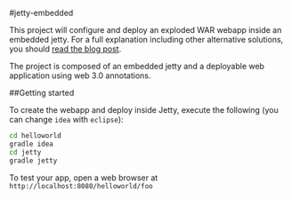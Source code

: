 #jetty-embedded

This project will configure and deploy an exploded WAR webapp inside an embedded jetty. For a full explanation including other alternative solutions, you should <a href="http://blog.extrema-sistemas.com/lightweight-java-webapp/">read the blog post</a>.

The project is composed of an embedded jetty and a deployable web application using web 3.0 annotations.

##Getting started

To create the webapp and deploy inside Jetty, execute the following (you can change `idea` with `eclipse`):

```bash
cd helloworld
gradle idea
cd jetty
gradle jetty
```

To test your app, open a web browser at `http://localhost:8080/helloworld/foo`
